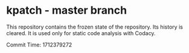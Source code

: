 # kpatch - master branch

This repository contains the frozen state of the repository.
Its history is cleared. It is used only for static code
analysis with Codacy.

Commit Time: 1712379272